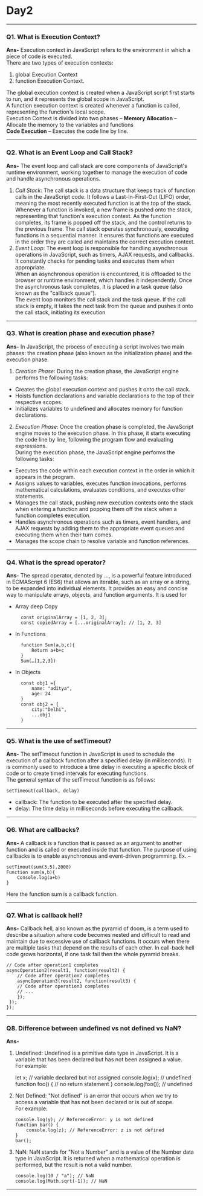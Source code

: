 # Day2

---

### Q1. What is Execution Context?
**Ans-** Execution context in JavaScript refers to the environment in which a piece of code is executed.   
There are two types of execution contexts:    
1. global Execution Context   
2. function Execution Context.  

The global execution context is created when a JavaScript script first starts to run, and it represents the global scope in JavaScript.  
A function execution context is created whenever a function is called, representing the function's local scope.   
Execution Context is divided into two phases –
**Memory Allocation** – Allocate the memory to the variables and functions   
**Code Execution** – Executes the code line by line. 


---

### Q2. What is an Event Loop and Call Stack?
**Ans-** The event loop and call stack are core components of JavaScript's runtime environment, working together to manage the execution of code and handle asynchronous operations.
1.	*Call Stack*: The call stack is a data structure that keeps track of function calls in the JavaScript code. It follows a Last-In-First-Out (LIFO) order, meaning the most recently executed function is at the top of the stack. Whenever a function is invoked, a new frame is pushed onto the stack, representing that function's execution context. As the function completes, its frame is popped off the stack, and the control returns to the previous frame.
The call stack operates synchronously, executing functions in a sequential manner. It ensures that functions are executed in the order they are called and maintains the correct execution context.
2.	*Event Loop*: The event loop is responsible for handling asynchronous operations in JavaScript, such as timers, AJAX requests, and callbacks. It constantly checks for pending tasks and executes them when appropriate.   
When an asynchronous operation is encountered, it is offloaded to the browser or runtime environment, which handles it independently. Once the asynchronous task completes, it is placed in a task queue (also known as the "callback queue").   
The event loop monitors the call stack and the task queue. If the call stack is empty, it takes the next task from the queue and pushes it onto the call stack, initiating its execution


---

### Q3. What is creation phase and execution phase?
**Ans-** In JavaScript, the process of executing a script involves two main phases: the creation phase (also known as the initialization phase) and the execution phase.
1.	*Creation Phase*:
During the creation phase, the JavaScript engine performs the following tasks:
-	Creates the global execution context and pushes it onto the call stack.
-	Hoists function declarations and variable declarations to the top of their respective scopes.
-	Initializes variables to undefined and allocates memory for function declarations.
2.	*Execution Phase*: Once the creation phase is completed, the JavaScript engine moves to the execution phase. In this phase, it starts executing the code line by line, following the program flow and evaluating expressions.  
During the execution phase, the JavaScript engine performs the following tasks:
-	Executes the code within each execution context in the order in which it appears in the program.
-	Assigns values to variables, executes function invocations, performs mathematical calculations, evaluates conditions, and executes other statements.
-	Manages the call stack, pushing new execution contexts onto the stack when entering a function and popping them off the stack when a function completes execution.
-	Handles asynchronous operations such as timers, event handlers, and AJAX requests by adding them to the appropriate event queues and executing them when their turn comes.  
-	Manages the scope chain to resolve variable and function references.

---

### Q4. What is the spread operator?
**Ans-** The spread operator, denoted by ..., is a powerful feature introduced in ECMAScript 6 (ES6) that allows an iterable, such as an array or a string, to be expanded into individual elements. It provides an easy and concise way to manipulate arrays, objects, and function arguments. It is used for 
- Array deep Copy   
    
        const originalArray = [1, 2, 3];
        const copiedArray = [...originalArray]; // [1, 2, 3]

- In Functions   

        function Sum(a,b,c){
            Return a+b+c
        }
        Sum(…[1,2,3])

- In Objects

        const obj1 ={
            name: "aditya",
            age: 24
        }
        const obj2 = {
            city:"Delhi",
            ...obj1
        }

---

### Q5. What is the use of setTimeout?
**Ans-** The setTimeout function in JavaScript is used to schedule the execution of a callback function after a specified delay (in milliseconds). It is commonly used to introduce a time delay in executing a specific block of code or to create timed intervals for executing functions.   
The general syntax of the setTimeout function is as follows:   

    setTimeout(callback, delay)

-  callback: The function to be executed after the specified delay.
-  delay: The time delay in milliseconds before executing the callback.


---

### Q6. What are callbacks?
**Ans-** A callback is a function that is passed as an argument to another function and is called or executed inside that function. The purpose of using callbacks is to enable asynchronous and event-driven programming.
Ex. – 

    setTimout(sum(3,5),2000)
    Function sum(a,b){
        Console.log(a+b)
    }
Here the function sum is a callback function.


---

### Q7. What is callback hell?
**Ans-** Callback hell, also known as the pyramid of doom, is a term used to describe a situation where code becomes nested and difficult to read and maintain due to excessive use of callback functions. It occurs when there are multiple tasks that depend on the results of each other. In call-back hell code grows horizontal, if one task fail then the whole pyramid breaks.

    // Code after operation1 completes
    asyncOperation2(result1, function(result2) {
        // Code after operation2 completes
        asyncOperation3(result2, function(result3) {
        // Code after operation3 completes
        // ...
        });
     });
    });

---

### Q8. Difference between undefined vs not defined vs  NaN?
**Ans-** 
1.	Undefined: Undefined is a primitive data type in JavaScript. It is a variable that has been declared but has not been assigned a value.   
For example: 

    let x; // variable declared but not assigned
    console.log(x); // undefined
    function foo() {
    // no return statement
    }
    console.log(foo()); // undefined

2.	Not Defined: "Not defined" is an error that occurs when we try to access a variable that has not been declared or is out of scope.  
For example: 
    
        console.log(y); // ReferenceError: y is not defined
        function bar() {
            console.log(z); // ReferenceError: z is not defined
        }
        bar();

3.	NaN: NaN stands for "Not a Number" and is a value of the Number data type in JavaScript. It is returned when a mathematical operation is performed, but the result is not a valid number.

        console.log(10 / "a"); // NaN
        console.log(Math.sqrt(-1)); // NaN


---
